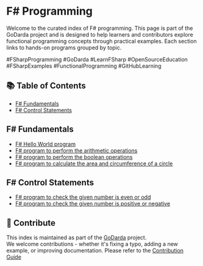 # F# Programming

Welcome to the curated index of F# programming. This page is part of the GoDarda project and is designed to help learners and contributors explore functional programming concepts through practical examples. Each section links to hands-on programs grouped by topic.

#FSharpProgramming #GoDarda #LearnFSharp #OpenSourceEducation #FSharpExamples #FunctionalProgramming #GitHubLearning

## 📚 Table of Contents

- [F# Fundamentals](#f-fundamentals)
- [F# Control Statements](#f-control-statements)

## F# Fundamentals

- [F# Hello World program](https://godarda.in/fsharp/fundamentals/gdegsem)  
- [F# program to perform the arithmetic operations](https://godarda.in/fsharp/fundamentals/gdwpkzv)  
- [F# program to perform the boolean operations](https://godarda.in/fsharp/fundamentals/gdewzhw)  
- [F# program to calculate the area and circumference of a circle](https://godarda.in/fsharp/fundamentals/gdxmvyy)

## F# Control Statements

- [F# program to check the given number is even or odd](https://godarda.in/fsharp/controls/gdzegce)  
- [F# program to check the given number is positive or negative](https://godarda.in/fsharp/controls/gdhadwu)

## 🤝 Contribute

This index is maintained as part of the [GoDarda](https://github.com/godarda) project.  
We welcome contributions - whether it's fixing a typo, adding a new example, or improving documentation. Please refer to the [Contribution Guide](https://github.com/godarda/godarda.github.io/blob/main/CONTRIBUTING.md)